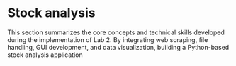 # Stock analysis
This section summarizes the core concepts and technical skills developed during the implementation of Lab 2. By integrating web scraping, file handling, GUI development, and data visualization, building a Python-based stock analysis application
